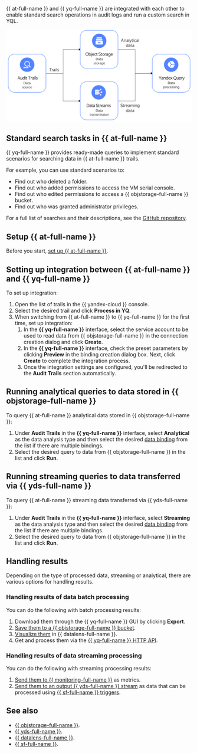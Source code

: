 
{{ at-full-name }} and {{ yq-full-name }} are integrated with each other to enable standard search operations in audit logs and run a custom search in YQL.

![](../../_assets/query/audit-trails-query.png)

## Standard search tasks in {{ at-full-name }}

{{ yq-full-name }} provides ready-made queries to implement standard scenarios for searching data in {{ at-full-name }} trails.

For example, you can use standard scenarios to:
- Find out who deleted a folder.
- Find out who added permissions to access the VM serial console.
- Find out who edited permissions to access a {{ objstorage-full-name }} bucket.
- Find out who was granted administrator privileges.

For a full list of searches and their descriptions, see the [GitHub repository](https://github.com/yandex-cloud/yc-solution-library-for-security/tree/master/auditlogs/_use_cases_and_searches).

## Setup {{ at-full-name }}

Before you start, [set up {{ at-full-name }}](../../audit-trails/quickstart.md).

## Setting up integration between {{ at-full-name }} and {{ yq-full-name }}

To set up integration:
1. Open the list of trails in the {{ yandex-cloud }} console.
1. Select the desired trail and click **Process in YQ**.
1. When switching from {{ at-full-name }} to {{ yq-full-name }} for the first time, set up integration:
   1. In the **{{ yq-full-name }}** interface, select the service account to be used to read data from {{ objstorage-full-name }} in the connection creation dialog and click **Create**.
   1. In the **{{ yq-full-name }}** interface, check the preset parameters by clicking **Preview** in the binding creation dialog box. Next, click **Create** to complete the integration process.
   1. Once the integration settings are configured, you'll be redirected to the **Audit Trails** section automatically.

## Running analytical queries to data stored in {{ objstorage-full-name }}

To query {{ at-full-name }} analytical data stored in {{ objstorage-full-name }}:
1. Under **Audit Trails** in the **{{ yq-full-name }}** interface, select **Analytical** as the data analysis type and then select the desired [data binding](../../query/concepts/glossary.md#binding) from the list if there are multiple bindings.
1. Select the desired query to data from {{ objstorage-full-name }} in the list and click **Run**.

## Running streaming queries to data transferred via {{ yds-full-name }}

To query {{ at-full-name }} streaming data transferred via {{ yds-full-name }}:
1. Under **Audit Trails** in the **{{ yq-full-name }}** interface, select **Streaming** as the data analysis type and then select the desired [data binding](../../query/concepts/glossary.md#binding) from the list if there are multiple bindings.
1. Select the desired query to data from {{ objstorage-full-name }} in the list and click **Run**.

## Handling results

Depending on the type of processed data, streaming or analytical, there are various options for handling results.

### Handling results of data batch processing
You can do the following with batch processing results:
1. Download them through the {{ yq-full-name }} GUI by clicking **Export**.
1. [Save them to a {{ objstorage-full-name }} bucket](../../query/sources-and-sinks/object-storage-write.md).
1. [Visualize them](../../query/tutorials/datalens.md) in {{ datalens-full-name }}.
1. Get and process them via the [{{ yq-full-name }} HTTP API](../api/index.md).

### Handling results of data streaming processing
You can do the following with streaming processing results:
1. [Send them to {{ monitoring-full-name }}](../../query/sources-and-sinks/monitoring.md) as metrics.
1. [Send them to an output {{ yds-full-name }} stream](../../query/sources-and-sinks/data-streams-write.md) as data that can be processed using [{{ sf-full-name }} triggers](../../functions/operations/trigger/data-streams-trigger-create.md).

## See also
* [{{ objstorage-full-name }}](../../storage/).
* [{{ yds-full-name }}](../../data-streams/).
* [{{ datalens-full-name }}](../../datalens/).
* [{{ sf-full-name }}](../../functions/).